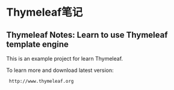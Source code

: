 
Thymeleaf笔记
==============

Thymeleaf Notes: Learn to use Thymeleaf template engine
-------------------------------------------------------
 
This is an example project for learn Thymeleaf.
 
To learn more and download latest version:
 
     http://www.thymeleaf.org
